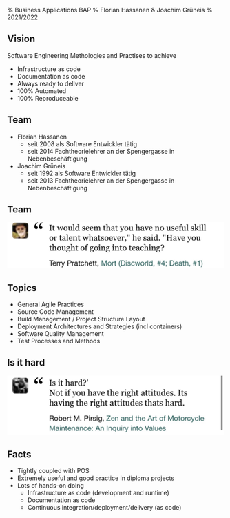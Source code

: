 % Business Applications BAP
% Florian Hassanen & Joachim Grüneis
% 2021/2022

## Vision

 Software Engineering Methologies and Practises to achieve

 * Infrastructure as code
 * Documentation as code
 * Always ready to deliver
 * 100% Automated
 * 100% Reproduceable


## Team

* Florian Hassanen
    * seit 2008 als Software Entwickler tätig
    * seit 2014 Fachtheorielehrer an der Spengergasse in Nebenbeschäftigung
* Joachim Grüneis
    * seit 1992 als Software Entwickler tätig
    * seit 2013 Fachtheorielehrer an der Spengergasse in Nebenbeschäftigung


## Team

![going into teaching](img/have-you-thought-of-going-into-teaching.png)


## Topics

* General Agile Practices
* Source Code Management
* Build Management / Project Structure Layout
* Deployment Architectures and Strategies (incl containers)
* Software Quality Management
* Test Processes and Methods


## Is it hard

![is it hard](img/is-it-hard.png)


## Facts

* Tightly coupled with POS
* Extremely useful and good practice in diploma projects
* Lots of hands-on doing
    * Infrastructure as code (development and runtime)
    * Documentation as code
    * Continuous integration/deployment/delivery (as code)
